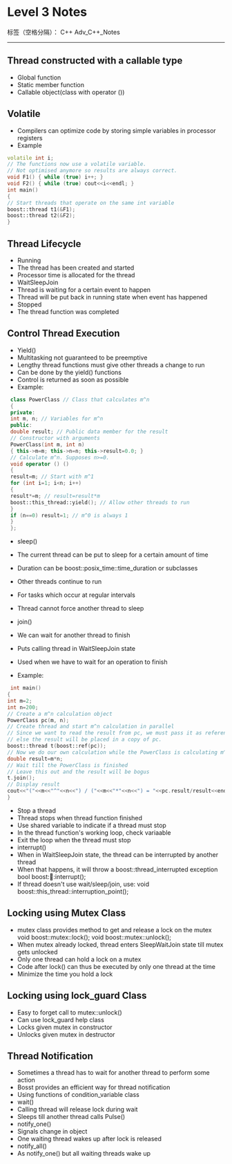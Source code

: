 # Level 3 Notes  

标签（空格分隔）： C++ Adv_C++_Notes

---
## Thread constructed with a callable type
- Global function
- Static member function
- Callable object(class with operator ())

## Volatile
- Compilers can optimize code by storing simple variables in processor registers
- Example
```c++
volatile int i;
// The functions now use a volatile variable.
// Not optimised anymore so results are always correct.
void F1() { while (true) i++; }
void F2() { while (true) cout<<i<<endl; }
int main()
{
// Start threads that operate on the same int variable
boost::thread t1(&F1);
boost::thread t2(&F2);
}
```

## Thread Lifecycle
- Running
 - The thread has been created and started
 - Processor time is allocated for the thread
- WaitSleepJoin
 - Thread is waiting for a certain event to happen
 - Thread will be put back in running state when event has happened
- Stopped
 - The thread function was completed

## Control Thread Execution
- Yield()
 - Multitasking not guaranteed to be preemptive
 - Lengthy thread functions must give other threads a change to run
 - Can be done by the yield() functions
 - Control is returned as soon as possible
 - Example:
```c++
 class PowerClass // Class that calculates m^n
 {
 private:
 int m, n; // Variables for m^n
 public:
 double result; // Public data member for the result
 // Constructor with arguments
 PowerClass(int m, int n)
 { this->m=m; this->n=n; this->result=0.0; }
 // Calculate m^n. Supposes n>=0.
 void operator () ()
 {
 result=m; // Start with m^1
 for (int i=1; i<n; i++)
 {
 result*=m; // result=result*m
 boost::this_thread::yield(); // Allow other threads to run
 }
 if (n==0) result=1; // m^0 is always 1
 }
 };
```

- sleep()
 - The current thread can be put to sleep for a certain amount of time
 - Duration can be boost::posix_time::time_duration or subclasses
 - Other threads continue to run
 - For tasks which occur at regular intervals
 - Thread cannot force another thread to sleep

- join()
 - We can wait for another thread to finish
 - Puts calling thread in WaitSleepJoin state
 - Used when we have to wait for an operation to finish
 - Example:
```c++
 int main()
{
int m=2;
int n=200;
// Create a m^n calculation object
PowerClass pc(m, n);
// Create thread and start m^n calculation in parallel
// Since we want to read the result from pc, we must pass it as reference,
// else the result will be placed in a copy of pc.
boost::thread t(boost::ref(pc));
// Now we do our own calculation while the PowerClass is calculating m^n
double result=m*n;
// Wait till the PowerClass is finished
// Leave this out and the result will be bogus
t.join();
// Display result
cout<<"("<<m<<"^"<<n<<") / ("<<m<<"*"<<n<<") = "<<pc.result/result<<endl;
}
```
- Stop a thread
 - Thread stops when thread function finished
 - Use shared variable to indicate if a thread must stop
 - In the thread function's working loop, check variaable
 - Exit the loop when the thread must stop
- interrupt()
 - When in WaitSleepJoin state, the thread can be interrupted by another thread
 - When that happens, it will throw a boost::thread_interrupted exception
   bool boost::thread::interrupt();
 - If thread doesn't use wait/sleep/join, use:
   void boost::this_thread::interruption_point();
   
## Locking using Mutex Class
- mutex class provides method to get and release a lock on the mutex
 void boost::mutex::lock();
 void boost::mutex::unlock();
- When mutex already locked, thread enters SleepWaitJoin state till mutex gets unlocked
 - Only one thread can hold a lock on a mutex
 - Code after lock() can thus be executed by only one thread at the time
- Minimize the time you hold a lock

## Locking using lock_guard Class
- Easy to forget call to mutex::unlock()
- Can use lock_guard<Lockable> help class
 - Locks given mutex in constructor
 - Unlocks given mutex in destructor

## Thread Notification
- Sometimes a thread has to wait for another thread to perform some action
- Bosst provides an efficient way for thread notification
- Using functions of condition_variable class
- wait()
 - Calling thread will release lock during wait
 - Sleeps till another thread calls Pulse()
- notify_one()
 - Signals change in object
 - One waiting thread wakes up after lock is released
- notify_all()
 - As notify_one() but all waiting threads wake up




 



